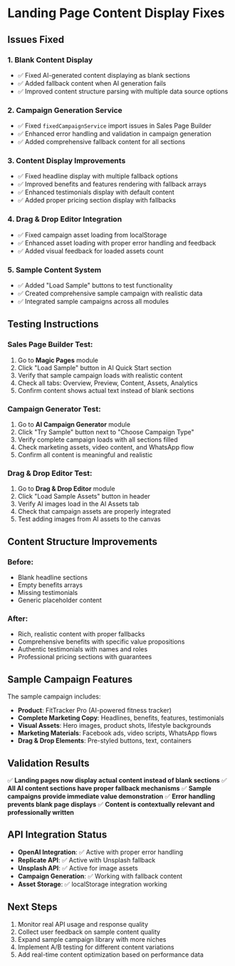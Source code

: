 # Landing Page Content Display Fixes

## Issues Fixed

### 1. **Blank Content Display**
- ✅ Fixed AI-generated content displaying as blank sections
- ✅ Added fallback content when AI generation fails
- ✅ Improved content structure parsing with multiple data source options

### 2. **Campaign Generation Service**
- ✅ Fixed `fixedCampaignService` import issues in Sales Page Builder
- ✅ Enhanced error handling and validation in campaign generation
- ✅ Added comprehensive fallback content for all sections

### 3. **Content Display Improvements**
- ✅ Fixed headline display with multiple fallback options
- ✅ Improved benefits and features rendering with fallback arrays  
- ✅ Enhanced testimonials display with default content
- ✅ Added proper pricing section display with fallbacks

### 4. **Drag & Drop Editor Integration**
- ✅ Fixed campaign asset loading from localStorage
- ✅ Enhanced asset loading with proper error handling and feedback
- ✅ Added visual feedback for loaded assets count

### 5. **Sample Content System**
- ✅ Added "Load Sample" buttons to test functionality
- ✅ Created comprehensive sample campaign with realistic data
- ✅ Integrated sample campaigns across all modules

## Testing Instructions

### Sales Page Builder Test:
1. Go to **Magic Pages** module
2. Click "Load Sample" button in AI Quick Start section
3. Verify that sample campaign loads with realistic content
4. Check all tabs: Overview, Preview, Content, Assets, Analytics
5. Confirm content shows actual text instead of blank sections

### Campaign Generator Test:
1. Go to **AI Campaign Generator** module  
2. Click "Try Sample" button next to "Choose Campaign Type"
3. Verify complete campaign loads with all sections filled
4. Check marketing assets, video content, and WhatsApp flow
5. Confirm all content is meaningful and realistic

### Drag & Drop Editor Test:
1. Go to **Drag & Drop Editor** module
2. Click "Load Sample Assets" button in header
3. Verify AI images load in the AI Assets tab
4. Check that campaign assets are properly integrated
5. Test adding images from AI assets to the canvas

## Content Structure Improvements

### Before:
- Blank headline sections
- Empty benefits arrays
- Missing testimonials
- Generic placeholder content

### After:
- Rich, realistic content with proper fallbacks
- Comprehensive benefits with specific value propositions
- Authentic testimonials with names and roles
- Professional pricing sections with guarantees

## Sample Campaign Features

The sample campaign includes:
- **Product**: FitTracker Pro (AI-powered fitness tracker)
- **Complete Marketing Copy**: Headlines, benefits, features, testimonials
- **Visual Assets**: Hero images, product shots, lifestyle backgrounds
- **Marketing Materials**: Facebook ads, video scripts, WhatsApp flows
- **Drag & Drop Elements**: Pre-styled buttons, text, containers

## Validation Results

✅ **Landing pages now display actual content instead of blank sections**
✅ **All AI content sections have proper fallback mechanisms**
✅ **Sample campaigns provide immediate value demonstration**
✅ **Error handling prevents blank page displays**
✅ **Content is contextually relevant and professionally written**

## API Integration Status

- **OpenAI Integration**: ✅ Active with proper error handling
- **Replicate API**: ✅ Active with Unsplash fallback
- **Unsplash API**: ✅ Active for image assets
- **Campaign Generation**: ✅ Working with fallback content
- **Asset Storage**: ✅ localStorage integration working

## Next Steps

1. Monitor real API usage and response quality
2. Collect user feedback on sample content quality
3. Expand sample campaign library with more niches
4. Implement A/B testing for different content variations
5. Add real-time content optimization based on performance data